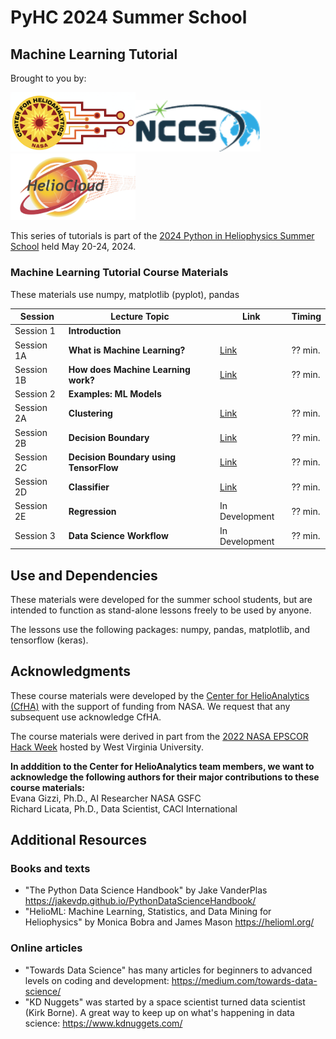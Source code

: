 #  PyHC 2024 Summer School
## Machine Learning Tutorial

Brought to you by: 

<img src="images/cfha_logo.png" width="200" alt="Center for Helioanalytics logo"><img src="images/nccs_logo.png" width="200" alt="National Center for Climate Studies logo"><img src="images/heliocloud_logo.png" width="200" alt="HelioCloud.org logo">

This series of tutorials is part of the <a href="https://heliopython.org/summer-school-24/">2024 
Python in Heliophysics Summer School</a> held May 20-24, 2024.


### Machine Learning Tutorial Course Materials

These materials use numpy, matplotlib (pyplot), pandas


| Session    | Lecture Topic                         |  Link    |  Timing    |
|------------|------------------------------------------------|------|---------|
| Session 1  | **Introduction**                               |      |  |
| Session 1A | **What is Machine Learning?**                  |  <a href="/CourseMaterials/Introduction.md">Link</a>    | ?? min. |
| Session 1B | **How does Machine Learning work?**                 |  <a href="/CourseMaterials/models.md">Link</a>    |  ?? min. |
| Session 2  | **Examples: ML Models**                           |      |         |
| Session 2A | **Clustering** | <a href="/CourseMaterials/clustering_simple.ipynb">Link</a>   |   ?? min. |
| Session 2B | **Decision Boundary**                                           | <a href="/CourseMaterials/Boundary_simple.ipynb">Link</a>   |   ?? min. |
| Session 2C | **Decision Boundary using TensorFlow**                                              | <a href="/CourseMaterials/Boundary_TensorFlow.ipynb">Link</a>   |   ?? min. |
| Session 2D | **Classifier**                                              | <a href="/CourseMaterials/Classifier_example.ipynb">Link</a>   |   ?? min. |
| Session 2E | **Regression**                                              | In Development   |   ?? min. |
| Session 3  | **Data Science Workflow**                           |  In Development  |   ?? min. |

##  Use and Dependencies
These materials were developed for the summer school students, but are intended to function as stand-alone lessons freely to be used by anyone.  

The lessons use the following packages:  numpy, pandas, matplotlib, and tensorflow (keras).  


##  Acknowledgments 
These course materials were developed by the <a href="https://helioanalytics.io"> Center for HelioAnalytics (CfHA)</a> with the support of funding from NASA. We request that any subsequent use acknowledge CfHA. 

The course materials were derived in part from the <a href="https://github.com/HelioAnalytics/EPSCOR_Hackweek/">2022 NASA EPSCOR Hack Week</a> hosted by West Virginia University. 

<B>In adddition to the Center for HelioAnalytics team members, we want to acknowledge the following authors for their major contributions to these course materials: </B> <BR>
Evana Gizzi, Ph.D., AI Researcher NASA GSFC</i><BR>
Richard Licata, Ph.D., Data Scientist, CACI International</i><BR>

## Additional Resources

### Books and texts 
- "The Python Data Science Handbook" by Jake VanderPlas https://jakevdp.github.io/PythonDataScienceHandbook/ 
- "HelioML: Machine Learning, Statistics, and Data Mining for Heliophysics" by Monica Bobra and James Mason https://helioml.org/

### Online articles 
- "Towards Data Science" has many articles for beginners to advanced levels on coding and development:  https://medium.com/towards-data-science/
- "KD Nuggets" was started by a space scientist turned data scientist (Kirk Borne). A great way to keep up on what's happening in data science:  https://www.kdnuggets.com/ 

